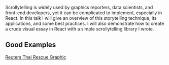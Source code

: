 Scrollytelling is widely used by graphics reporters, data scientists, and front-end developers, yet it can be complicated to implement, especially in React. In this talk I will give an overview of this storytelling technique, its applications, and some best practices. I will also demonstrate how to create a crude visual essay in React with a simple scrollytelling library I wrote.

## Good Examples
[Reuters Thai Rescue Graphic](http://fingfx.thomsonreuters.com/gfx/rngs/THAILAND-ACCIDENT-CAVE/0100711G258/index.html)
